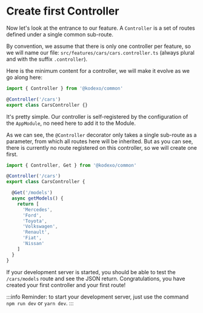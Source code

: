# Create first Controller

Now let's look at the entrance to our feature. A `Controller` is a set of routes defined under a single common sub-route.

By convention, we assume that there is only one controller per feature, so we will name our file: `src/features/cars/cars.controller.ts` (always plural and with the suffix `.controller`).

Here is the minimum content for a controller, we will make it evolve as we go along here:

```typescript
import { Controller } from '@kodexo/common'

@Controller('/cars')
export class CarsController {}
```

It's pretty simple. Our controller is self-registered by the configuration of the `AppModule`, no need here to add it to the Module.

As we can see, the `@Controller` decorator only takes a single sub-route as a parameter, from which all routes here will be inherited. But as you can see, there is currently no route registered on this controller, so we will create one first.

```typescript
import { Controller, Get } from '@kodexo/common'

@Controller('/cars')
export class CarsController {

  @Get('/models')
  async getModels() {
    return [
      'Mercedes',
      'Ford',
      'Toyota',
      'Volkswagen',
      'Renault',
      'Fiat',
      'Nissan'
    ]
  }
}
```

If your development server is started, you should be able to test the `/cars/models` route and see the JSON return. Congratulations, you have created your first controller and your first route!

:::info
Reminder: to start your development server, just use the command `npm run dev` or `yarn dev`.
:::

